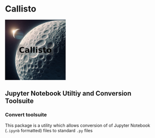 # Callisto

<div style="align: center;">
    <img src="./assets/callisto.png" style="width: 200px; height: 200px;"/>
</div>

## Jupyter Notebook Utiltiy and Conversion Toolsuite

### Convert toolsuite

This package is a utility which allows conversion of of Jupyter Notebook (`.ipynb` formatted) files to standard `.py` files